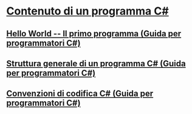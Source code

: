 # [Contenuto di un programma C#](index.md)
## [Hello World -- Il primo programma (Guida per programmatori C#)](hello-world-your-first-program.md)
## [Struttura generale di un programma C# (Guida per programmatori C#)](general-structure-of-a-csharp-program.md)
## [Convenzioni di codifica C# (Guida per programmatori C#)](coding-conventions.md)
